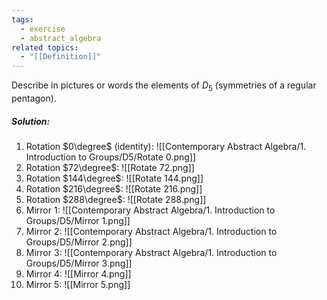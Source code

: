 ```yaml
---
tags:
  - exercise
  - abstract_algebra
related topics:
  - "[[Definition]]"
---
```

Describe in pictures or words the elements of $D_5$ (symmetries of a regular pentagon).
##### Solution:
1. Rotation $0\degree$ (identity):
	![[Contemporary Abstract Algebra/1. Introduction to Groups/D5/Rotate 0.png]]
2. Rotation $72\degree$:
	![[Rotate 72.png]]
3. Rotation $144\degree$:
	![[Rotate 144.png]]
4. Rotation $216\degree$:
	![[Rotate 216.png]]
5. Rotation $288\degree$:
	![[Rotate 288.png]]
6. Mirror $1$:
	![[Contemporary Abstract Algebra/1. Introduction to Groups/D5/Mirror 1.png]]
7. Mirror $2$:
	![[Contemporary Abstract Algebra/1. Introduction to Groups/D5/Mirror 2.png]]
8. Mirror $3$:
	![[Contemporary Abstract Algebra/1. Introduction to Groups/D5/Mirror 3.png]]
9. Mirror $4$:
	![[Mirror 4.png]]
10. Mirror $5$:
	![[Mirror 5.png]]